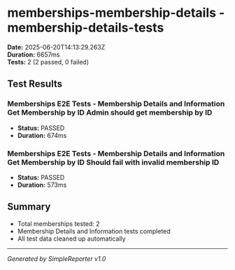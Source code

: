 # memberships-membership-details - membership-details-tests

**Date:** 2025-06-20T14:13:29.263Z  
**Duration:** 6657ms  
**Tests:** 2 (2 passed, 0 failed)

## Test Results


### Memberships E2E Tests - Membership Details and Information Get Membership by ID Admin should get membership by ID
- **Status:** PASSED
- **Duration:** 674ms



### Memberships E2E Tests - Membership Details and Information Get Membership by ID Should fail with invalid membership ID
- **Status:** PASSED
- **Duration:** 573ms



## Summary

- Total memberships tested: 2
- Membership Details and Information tests completed
- All test data cleaned up automatically

---
*Generated by SimpleReporter v1.0*
